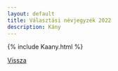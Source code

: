 ```yaml
---
layout: default
title: Választási névjegyzék 2022
description: Kány
---
```


{% include Kaany.html %}

[Vissza](./)
